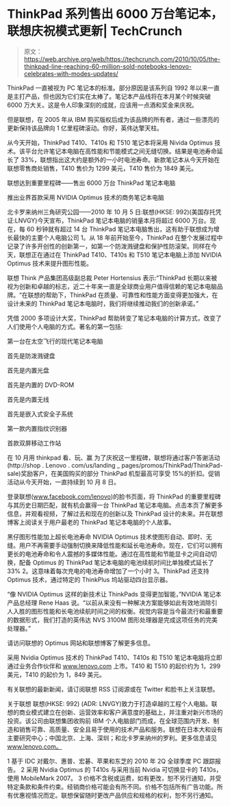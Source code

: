 # ThinkPad 系列售出 6000 万台笔记本，联想庆祝模式更新| TechCrunch

> 原文：<https://web.archive.org/web/https://techcrunch.com/2010/10/05/the-thinkpad-line-reaching-60-million-sold-notebooks-lenovo-celebrates-with-modes-updates/>

ThinkPad 一直被视为 PC 笔记本的标准。部分原因是该系列自 1992 年以来一直是主打产品，但也因为它们实在太棒了。笔记本产品线将在本月某个时候突破 6000 万大关。这是令人印象深刻的成就，应该用一点酒和奖金来庆祝。

但是联想，在 2005 年从 IBM 购买版权后成为该品牌的所有者，通过一些漂亮的更新保持该品牌向 1 亿里程碑滚动。你好，英伟达擎天柱。

从今天开始，ThinkPad T410、T410s 和 T510 笔记本将采用 Nivida Optimus 技术。该平台允许笔记本电脑在高性能和节能模式之间无缝切换。结果是电池寿命延长了 33%，联想指出这大约是额外的一小时电池寿命。新款笔记本从今天开始在联想零售商处销售，T410 售价为 1299 美元，T410 售价为 1849 美元。

联想达到重要里程碑——售出 6000 万台 ThinkPad 笔记本电脑

推出业界首款采用 NVIDIA Optimus 技术的商务笔记本电脑

北卡罗来纳州三角研究公园——2010 年 10 月 5 日:联想(HKSE: 992)(美国存托凭证:LNVGY)今天宣布，ThinkPad 笔记本电脑的销量本月将超过 6000 万台。现在，每 60 秒钟就有超过 14 台 ThinkPad 笔记本电脑售出，这有助于联想成为增长最快的主要个人电脑公司 1。从 18 年前开始至今，ThinkPad 在整个发展过程中记录了许多开创性的创新第一，如第一个防泼溅键盘和保护性防滚架。同样在今天，联想正在通过在 ThinkPad T410、T410s 和 T510 笔记本电脑上添加 NVIDIA Optimus 技术来提升图形性能。

联想 Think 产品集团高级副总裁 Peter Hortensius 表示:“ThinkPad 长期以来被视为创新和卓越的标志，近二十年来一直是全球商业用户值得信赖的笔记本电脑品牌。“在联想的帮助下，ThinkPad 在质量、可靠性和性能方面变得更加强大，在设计未来的 ThinkPad 笔记本电脑时，我们将继续推动我们的创新承诺。”

凭借 2000 多项设计大奖，ThinkPad 帮助转变了笔记本电脑的计算方式，改变了人们使用个人电脑的方式。著名的第一包括:

第一台在太空飞行的现代笔记本电脑

首先是防泼溅键盘

首先是内置光盘

首先是内置的 DVD-ROM

首先是内置无线

首先是嵌入式安全子系统

第一款内置指纹识别器

首款双屏移动工作站

在 10 月用 thinkpad 看、玩、赢
为了庆祝这一里程碑，联想将通过客户答谢活动(http://shop . Lenovo . com/us/landing _ pages/promos/ThinkPad/ThinkPad-sale)奖励客户，在美国购买的部分 ThinkPad 机型最高可享受 15%的折扣。促销活动从今天开始，一直持续到 10 月 8 日。

登录联想(www.facebook.com/lenovo)的脸书页面，将 ThinkPad 的重要里程碑与其历史日期匹配，就有机会赢得一台 ThinkPad 笔记本电脑。点击本页了解更多信息，并观看视频，了解过去和现在的创新以及 ThinkPad 设计的未来。并在联想博客上阅读关于用户最老的 ThinkPad 笔记本电脑的个人故事。

黑仔图形性能加上超长电池寿命
NVIDIA Optimus 技术使图形自动、即时、无缝。用户不再需要手动强制切换来降低性能和延长电池寿命。现在，它们可以拥有更长的电池寿命和令人震撼的多媒体性能。通过在高性能和节能显卡之间自动切换，配备 Optimus 的 ThinkPad 笔记本电脑的电池续航时间比单独模式延长了 33% 2。这意味着每次充电的电池寿命增加了一个小时 3。ThinkPad 还支持 Optimus 技术，通过特定的 ThinkPlus 坞站驱动四台显示器。

“像 NVIDIA Optimus 这样的新技术让 ThinkPads 变得更加智能，”NVIDIA 笔记本产品总经理 Rene Haas 说。“以前从来没有一种解决方案能够如此有效地消除引人入胜的图形性能和长电池续航时间之间的权衡。视觉内容是当今最流行和最重要的数据形式，我们打造的英伟达 NVS 3100M 图形处理器是完成这项任务的完美处理器。”

请访问联想的 Optimus 网站和联想博客了解更多信息。

采用 Nvidia Optimus 技术的 ThinkPad T410、T410s 和 T510 笔记本电脑将立即通过业务合作伙伴和 www.lenovo.com 上市。T410 和 T510 的起价约为 1，299 美元，T410 的起价为 1，849 美元。

有关联想的最新新闻，请订阅联想 RSS 订阅源或在 Twitter 和脸书上关注联想。

关于联想
联想(HKSE: 992) (ADR: LNVGY)致力于打造卓越的工程个人电脑。联想的商业模式建立在创新、运营效率和客户满意度的基础上，并注重对新兴市场的投资。该公司由联想集团收购前 IBM 个人电脑部门而成，在全球范围内开发、制造和销售可靠、高质量、安全且易于使用的技术产品和服务。联想在日本大和设有主要研究中心；中国北京、上海、深圳；和北卡罗来纳州的罗利。更多信息请见 www.lenovo.com。

1 基于 IDC 对戴尔、惠普、宏碁、苹果和东芝的 2010 年 2Q 全球季度 PC 跟踪报告。
2 采用 Nvidia Optimus 的 T410s 与采用当前 Nvidia 可切换显卡的 T410s，使用 MobileMark 2007。
3 价格不含税或运费，如有更改，恕不另行通知，并受特定条款和条件约束。经销商价格可能会有所不同。价格不包括所有广告功能。所有优惠视情况而定。联想保留随时更改产品供应和规格的权利，恕不另行通知。